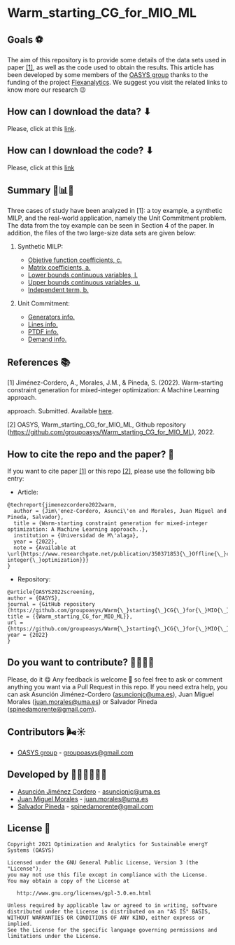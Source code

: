 # Warm_starting_CG_for_MIO_ML

## Goals ⚽

The aim of this repository is to provide some details of the data sets used in paper [[1]](https://www.researchgate.net/publication/350371853_Offline_constraint_screening_for_online_mixed-integer_optimization), as well as the code used to obtain the results. This article has been developed by some
members of the [OASYS group](https://sites.google.com/view/groupoasys/home) thanks to the funding of the project [Flexanalytics](https://groupoasysflexanalytics.readthedocs.io/en/latest/). We suggest you visit the related links to know more our research 😉

## How can I download the data? ⬇

Please, click at this [link](https://drive.google.com/drive/folders/1DCaXhlRaZckNaiy6b86CUwzuz1-k-PLS?usp=sharing).

## How can I download the code? ⬇
Please, click at this [link](https://github.com/groupoasys/Warm_starting_CG_for_MIO_ML/tree/main/Code)

## Summary 🧮📊📖

Three cases of study have been analyzed in [1]: a toy example, a synthetic MILP, and the real-world application, namely the Unit Commitment problem. The data from the toy example can be seen in Section 4 of the paper. In addition, the files of the two large-size data sets are given below:
1) Synthetic MILP:
    * [Objetive function coefficients, c.](https://drive.google.com/file/d/1JfR2j01FNtYmJxPbzR-ryUsOTtPAxaJP/view?usp=sharing)
    * [Matrix coefficients, a.](https://drive.google.com/file/d/1vTVBdi1CYdrdrlLxO82wDLDAhTn7_0U2/view?usp=sharing)
    * [Lower bounds continuous variables, l.](https://drive.google.com/file/d/1oHsUexIvL5FaGGFFIdjAJqHkZltzvkRI/view?usp=sharing)
    * [Upper bounds continuous variables, u.](https://drive.google.com/file/d/1j2e31tO8O27zTow_fir-c7-8Uc2WBZn4/view?usp=sharing)
    * [Independent term, b.](https://drive.google.com/file/d/1koPHTrDGKoLwWNZQWeC-GnqS0EJliv5E/view?usp=sharing)

2) Unit Commitment:
    * [Generators info.](https://drive.google.com/file/d/11o4nx0ca71YmHsTJ1Sde3l6DFAKHwDDn/view?usp=sharing)
    * [Lines info.](https://drive.google.com/file/d/11ow1ZNU_z0ahfYyY0tOYqYgTHsg927uZ/view?usp=sharing)
    * [PTDF info.](https://drive.google.com/file/d/1FRTmX076bCisUp5OrfpjJ358-lJKWePV/view?usp=sharing)
    * [Demand info.](https://drive.google.com/file/d/1EXGqY_-B60ilNiQ5ah2oooWpl8EdXiqY/view?usp=sharing)

## References 📚

[1] Jiménez-Cordero, A., Morales, J.M., & Pineda, S. (2022). Warm-starting constraint generation for mixed-integer optimization: A Machine Learning approach.

approach. Submitted. Available [here](https://www.researchgate.net/publication/350371853_Offline_constraint_screening_for_online_mixed-integer_optimization).

[2] OASYS, Warm_starting_CG_for_MIO_ML, Github repository (https://github.com/groupoasys/Warm_starting_CG_for_MIO_ML), 2022.

## How to cite the repo and the paper? 📝

If you want to cite paper [[1]](https://www.researchgate.net/publication/350371853_Offline_constraint_screening_for_online_mixed-integer_optimization) or this repo [[2]](https://github.com/groupoasys/Warm_starting_CG_for_MIO_ML), please use the following bib entry:

* Article:
```
@techreport{jimenezcordero2022warm,
  author = {Jim\'enez-Cordero, Asunci\'on and Morales, Juan Miguel and Pineda, Salvador},
  title = {Warm-starting constraint generation for mixed-integer optimization: A Machine Learning approach..},
  institution = {Universidad de M\'alaga},
  year = {2022},
  note = {Available at \url{https://www.researchgate.net/publication/350371853{\_}Offline{\_}constraint{\_}screening{\_}for{\_}online{\_}mixed-integer{\_}optimization}}}
}
```
* Repository:
```
@article{OASYS2022screening,
author = {OASYS},
journal = {GitHub repository (https://github.com/groupoasys/Warm{\_}starting{\_}CG{\_}for{\_}MIO{\_}ML)},
title = {{Warm_starting_CG_for_MIO_ML}},
url = {https://github.com/groupoasys/Warm{\_}starting{\_}CG{\_}for{\_}MIO{\_}ML},
year = {2022}
}
```

## Do you want to contribute? 🙋‍♀️🙋‍♂️
 
 Please, do it 😋 Any feedback is welcome 🤗 so feel free to ask or comment anything you want via a Pull Request in this repo.
 If you need extra help, you can ask Asunción Jiménez-Cordero (asuncionjc@uma.es), Juan Miguel Morales (juan.morales@uma.es) or Salvador Pineda (spinedamorente@gmail.com).
 
 ## Contributors 🌬☀
 
 * [OASYS group](http://oasys.uma.es) -  groupoasys@gmail.com
 
 ## Developed by 👩‍💻👨‍💻👨‍💻
 * [Asunción Jiménez Cordero](https://www.researchgate.net/profile/Asuncion_Jimenez-Cordero/research) - asuncionjc@uma.es
 * [Juan Miguel Morales](https://www.researchgate.net/profile/Juan_Morales25) - juan.morales@uma.es
 * [Salvador Pineda](https://www.researchgate.net/profile/Salvador_Pineda) - spinedamorente@gmail.com
 
 
 ## License 📝
 
    Copyright 2021 Optimization and Analytics for Sustainable energY Systems (OASYS)

    Licensed under the GNU General Public License, Version 3 (the "License");
    you may not use this file except in compliance with the License.
    You may obtain a copy of the License at

       http://www.gnu.org/licenses/gpl-3.0.en.html

    Unless required by applicable law or agreed to in writing, software
    distributed under the License is distributed on an "AS IS" BASIS,
    WITHOUT WARRANTIES OR CONDITIONS OF ANY KIND, either express or implied.
    See the License for the specific language governing permissions and
    limitations under the License.
 

